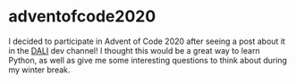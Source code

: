 # adventofcode2020

I decided to participate in Advent of Code 2020 after seeing a post about it in the [DALI](http://dali.dartmouth.edu/) dev channel!  I thought this would be a great way to learn Python, as well as give me some interesting questions to think about during my winter break.
